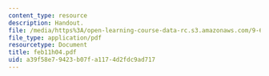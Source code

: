 ```yaml
---
content_type: resource
description: Handout.
file: /media/https%3A/open-learning-course-data-rc.s3.amazonaws.com/9-65-cognitive-processes-spring-2004/a39f58e79423b07fa1174d2fdc9ad717_feb11h04.pdf
file_type: application/pdf
resourcetype: Document
title: feb11h04.pdf
uid: a39f58e7-9423-b07f-a117-4d2fdc9ad717
---
```

